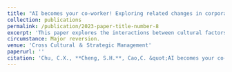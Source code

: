 ```yaml
---
title: "AI becomes your co-worker! Exploring related changes in corporate culture and innovation capability"
collection: publications
permalink: /publication/2023-paper-title-number-8
excerpt: 'This paper explores the interactions between cultural factors and innovationcapability in emerging market firms. It discusses the mechanisms by which incentiveinstitutional and vibrant corporate cultures impact corporate innovation. Furthermore.it considers the trend by which anthropomorphic artificial intelligence (AD) has movedfrom being a tool to becoming a colleague and how this moderates the relationshipbetween corporate culture and innovation capability. '
circumstance: Major reversion.
venue: 'Cross Cultural ＆ Strategic Management'
paperurl: ''
citation: 'Chu, C.X., **Cheng, S.H.**, Cao,C. &quot;AI becomes your co-worker! Exploring related changes in corporate culture and innovation capability.&quot; <i>Cross Cultural ＆ Strategic Management</i>. Major reversion(3).'
---
```


